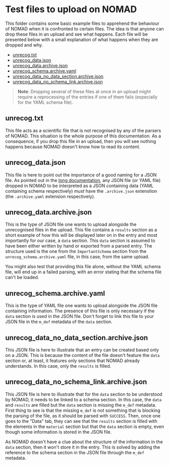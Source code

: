 # Test files to upload on NOMAD
This folder contains some basic example files to apprehend the behaviour of NOMAD when it is confronted to certain files.
The idea is that anyone can drop these files in an upload and see what happens.
Each file will be presented below with a small explanation of what happens when they are dropped and why.

- [unrecog.txt](#unrecogtxt)
- [unrecog_data.json](#unrecog_datajson)
- [unrecog_data.archive.json](#unrecog_dataarchivejson)
- [unrecog_schema.archive.yaml](#unrecog_schemaarchiveyaml)
- [unrecog_data_no_data_section.archive.json](#unrecog_data_no_data_sectionarchivejson)
- [unrecog_data_no_schema_link.archive.json](#unrecog_data_no_schema_linkarchivejson)

> **Note**: Dropping several of these files at once in an upload might require a reprocessing of the entries if one of them fails (especially for the YAML schema file).

## unrecog.txt
This file acts as a scientific file that is not recognised by any of the parsers of NOMAD.
This situation is the whole purpose of this documentation.
As a consequence, if you drop this file in an upload, then you will see nothing happens because NOMAD doesn't know how to read its content.

## unrecog_data.json
This file is here to point out the importance of a good naming for a JSON file.
As pointed out in the [long documentation](../Long%20documentation/README.md#important-point-the-archivejson-extension), any JSON file (or YAML file) dropped in NOMAD to be interpreted as a JSON containing data (YAML containing schema respectively) *must* have the `.archive.json` extenstion (the `.archive.yaml` extension respectively).

## unrecog_data.archive.json
This is the type of JSON file one wants to upload alongside the unrecognised files in the upload.
This file contains a `results` section as a short example of how this will be displayed later on in the entry and most importantly for our case, a `data` section.
This `data` section is assumed to have been either written by hand or exported from a parsed entry.
The structure used is the one from the `ImportantSchema` section from the `unrecog_schema.archive.yaml` file, in this case, from the same upload.

You might also test that providing this file alone, without the YAML schema file, will end up in a failed parsing, with an error stating that the schema file can't be loaded.

## unrecog_schema.archive.yaml
This is the type of YAML file one wants to upload alongside the JSON file containing information.
The presence of this file is only necessary if the `data` section is used in the JSON file.
Don't forget to link this file to your JSON file in the `m_def` metadata of the `data` section.

## unrecog_data_no_data_section.archive.json
This JSON file is here to illustrate that an entry can be created based only on a JSON.
This is because the content of the file doesn't feature the `data` section or, at least, it features only sections that NOMAD already understands.
In this case, only the `results` is filled.

## unrecog_data_no_schema_link.archive.json
This JSON file is here to illustrate that for the `data` section to be understood by NOMAD, it needs to be linked to a schema section.
In this case, the `data` and `results` are filled but the `data` section is missing the `m_def` metadata.
First thing to see is that the missing `m_def` is not something that is blocking the parsing of the file, as it should be parsed with `SUCCESS`.
Then, once one goes to the "Data" tab, they can see that the `results` section is filled with the elements in the `material` section but that the `data` section is empty, even though some information is stored in the JSON file.

As NOMAD doesn't have a clue about the structure of the information in the `data` section, then it won't store it in the entry.
This is solved by adding the reference to the schema section in the JSON file through the `m_def` metadata.
